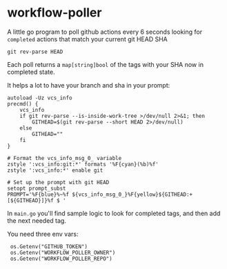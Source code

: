 # workflow-poller

A little go program to poll github actions every 6 seconds looking for
`completed` actions that match your current git HEAD SHA 

```
git rev-parse HEAD
```

Each poll returns a `map[string]bool` of the tags with your SHA now in completed
state.

It helps a lot to have your branch and sha in your prompt:

```
autoload -Uz vcs_info
precmd() {
    vcs_info
    if git rev-parse --is-inside-work-tree >/dev/null 2>&1; then
        GITHEAD=$(git rev-parse --short HEAD 2>/dev/null)
    else
        GITHEAD=""
    fi
}

# Format the vcs_info_msg_0_ variable
zstyle ':vcs_info:git:*' formats '%F{cyan}(%b)%f'
zstyle ':vcs_info:*' enable git

# Set up the prompt with git HEAD
setopt prompt_subst
PROMPT='%F{blue}%~%f ${vcs_info_msg_0_}%F{yellow}${GITHEAD:+[${GITHEAD}]}%f $ '
```

In `main.go` you'll find sample logic to look for completed tags, and then add
the next needed tag.

You need three env vars:

```
 os.Getenv("GITHUB_TOKEN")
 os.Getenv("WORKFLOW_POLLER_OWNER")
 os.Getenv("WORKFLOW_POLLER_REPO")
```
